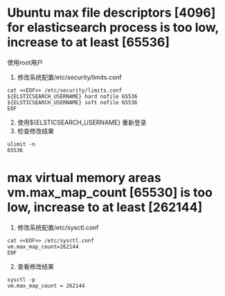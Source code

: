 # Ubuntu max file descriptors [4096] for elasticsearch process is too low, increase to at least [65536]
使用root用户
1. 修改系统配置/etc/security/limits.conf
```shell
cat <<EOF>> /etc/security/limits.conf
${ELSTICSEARCH_USERNAME} hard nofile 65536
${ELSTICSEARCH_USERNAME} soft nofile 65536
EOF
```
2. 使用${ELSTICSEARCH_USERNAME} 重新登录
3. 检查修改结果
```shell
ulimit -n
65536
```

# max virtual memory areas vm.max_map_count [65530] is too low, increase to at least [262144]
1.  修改系统配置/etc/sysctl.conf
```shell
cat <<EOF>> /etc/sysctl.conf
vm.max_map_count=262144
EOF
```
2. 查看修改结果
```shell
sysctl -p
vm.max_map_count = 262144
```
